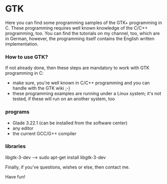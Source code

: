 # GTK

Here you can find some programming samples of the GTK+ programming in C. These programming requires well known knowledge of the C/C++ programming, too.
You can find the tutorials on my channel, too, which are in German, however, the programming itself contains the English written implementation.

### How to use GTK?
If not already done, then these steps are mandatory to work with GTK programming in C:
- make sure, you're well known in C/C++ programming and you can handle with the GTK wiki ;-)
- these programming examples are running under a Linux system; it's not tested, if these will run on an another system, too

### programs
- Glade 3.22.1 (can be installed from the software center)
- any editor
- the current GCC/G++ compiler

### libraries
libgtk-3-dev --> sudo apt-get install libgtk-3-dev

Finally, if you've questions, wishes or else, then contact me.

Have fun!
